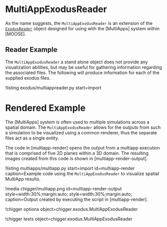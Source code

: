 # MultiAppExodusReader

As the name suggests, the `MultiAppExodusReader` is an extension of the [`ExodusReader`](ExodusReader)
object designed for using with the [MultiApps] system within [MOOSE].

## Reader Example

The `MultiAppExodusReader` a stand alone object does not provide any visualization abilities, but
may be useful for gathering information regarding the associated files. The following will produce
information for each of the supplied exodus files.

!listing exodus/multiappreader.py start=import

# Rendered Example

The [MultiApps] system is often used to multiple simulations across a spatial domain. The
`MultiAppExodusReader` allows for the outputs from such a simulation to be visualized using a
common renderer, thus the separate files act as a single entity.

The code in [multiapp-render] opens the output from a multiapp execution that is comprised of five
2D planes within a 3D domain. The resulting images created from this code is shown in
[multiapp-render-output].

!listing multiapps/multiapp.py
         start=import
         id=multiapp-render
         caption=Example code using the `MultiAppExodusReader` to visualize spatial MultiApp results.

!media chigger/multiapp.png
       id=multiapp-render-output
       style=width:30%;margin:auto;
       style=width:30%;margin:auto;
       caption=Output created by executing the script in [multiapp-render].


!chigger options object=chigger.exodus.MultiAppExodusReader

!chigger tests object=chigger.exodus.MultiAppExodusReader
